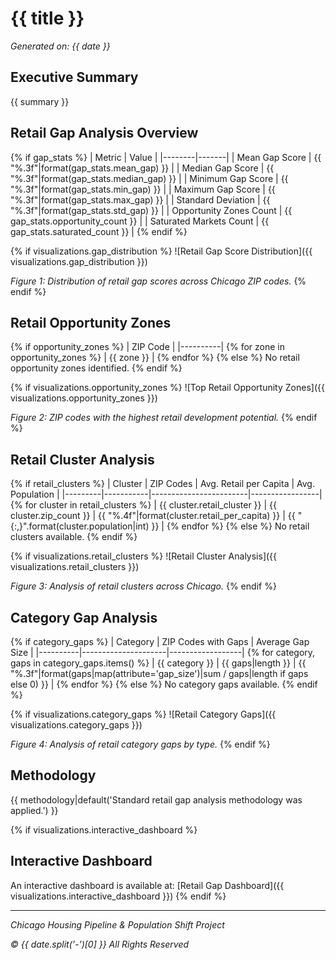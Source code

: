 # {{ title }}

*Generated on: {{ date }}*

## Executive Summary

{{ summary }}

## Retail Gap Analysis Overview

{% if gap_stats %}
| Metric | Value |
|--------|-------|
| Mean Gap Score | {{ "%.3f"|format(gap_stats.mean_gap) }} |
| Median Gap Score | {{ "%.3f"|format(gap_stats.median_gap) }} |
| Minimum Gap Score | {{ "%.3f"|format(gap_stats.min_gap) }} |
| Maximum Gap Score | {{ "%.3f"|format(gap_stats.max_gap) }} |
| Standard Deviation | {{ "%.3f"|format(gap_stats.std_gap) }} |
| Opportunity Zones Count | {{ gap_stats.opportunity_count }} |
| Saturated Markets Count | {{ gap_stats.saturated_count }} |
{% endif %}

{% if visualizations.gap_distribution %}
![Retail Gap Score Distribution]({{ visualizations.gap_distribution }})

*Figure 1: Distribution of retail gap scores across Chicago ZIP codes.*
{% endif %}

## Retail Opportunity Zones

{% if opportunity_zones %}
| ZIP Code |
|----------|
{% for zone in opportunity_zones %}
| {{ zone }} |
{% endfor %}
{% else %}
No retail opportunity zones identified.
{% endif %}

{% if visualizations.opportunity_zones %}
![Top Retail Opportunity Zones]({{ visualizations.opportunity_zones }})

*Figure 2: ZIP codes with the highest retail development potential.*
{% endif %}

## Retail Cluster Analysis

{% if retail_clusters %}
| Cluster | ZIP Codes | Avg. Retail per Capita | Avg. Population |
|---------|-----------|------------------------|-----------------|
{% for cluster in retail_clusters %}
| {{ cluster.retail_cluster }} | {{ cluster.zip_count }} | {{ "%.4f"|format(cluster.retail_per_capita) }} | {{ "{:,}".format(cluster.population|int) }} |
{% endfor %}
{% else %}
No retail clusters available.
{% endif %}

{% if visualizations.retail_clusters %}
![Retail Cluster Analysis]({{ visualizations.retail_clusters }})

*Figure 3: Analysis of retail clusters across Chicago.*
{% endif %}

## Category Gap Analysis

{% if category_gaps %}
| Category | ZIP Codes with Gaps | Average Gap Size |
|----------|---------------------|------------------|
{% for category, gaps in category_gaps.items() %}
| {{ category }} | {{ gaps|length }} | {{ "%.3f"|format(gaps|map(attribute='gap_size')|sum / gaps|length if gaps else 0) }} |
{% endfor %}
{% else %}
No category gaps available.
{% endif %}

{% if visualizations.category_gaps %}
![Retail Category Gaps]({{ visualizations.category_gaps }})

*Figure 4: Analysis of retail category gaps by type.*
{% endif %}

## Methodology

{{ methodology|default('Standard retail gap analysis methodology was applied.') }}

{% if visualizations.interactive_dashboard %}
## Interactive Dashboard

An interactive dashboard is available at: [Retail Gap Dashboard]({{ visualizations.interactive_dashboard }})
{% endif %}

---

*Chicago Housing Pipeline & Population Shift Project*

*© {{ date.split('-')[0] }} All Rights Reserved*
